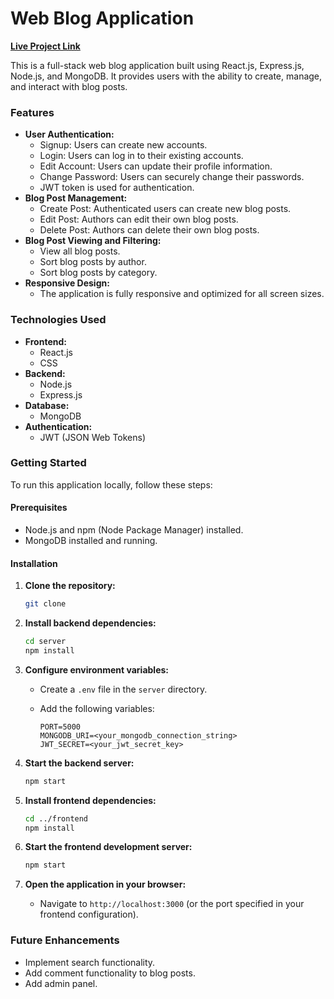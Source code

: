 # Web Blog Application

**<a href="#" target="_blank">Live Project Link</a>**


This is a full-stack web blog application built using React.js, Express.js, Node.js, and MongoDB. It provides users with the ability to create, manage, and interact with blog posts.

### Features

* **User Authentication:**
    * Signup: Users can create new accounts.
    * Login: Users can log in to their existing accounts.
    * Edit Account: Users can update their profile information.
    * Change Password: Users can securely change their passwords.
    * JWT token is used for authentication.
* **Blog Post Management:**
    * Create Post: Authenticated users can create new blog posts.
    * Edit Post: Authors can edit their own blog posts.
    * Delete Post: Authors can delete their own blog posts.
* **Blog Post Viewing and Filtering:**
    * View all blog posts.
    * Sort blog posts by author.
    * Sort blog posts by category.
* **Responsive Design:**
    * The application is fully responsive and optimized for all screen sizes.

### Technologies Used

* **Frontend:**
    * React.js
    * CSS
* **Backend:**
    * Node.js
    * Express.js
* **Database:**
    * MongoDB
* **Authentication:**
    * JWT (JSON Web Tokens)

### Getting Started

To run this application locally, follow these steps:

#### Prerequisites

* Node.js and npm (Node Package Manager) installed.
* MongoDB installed and running.

#### Installation

1.  **Clone the repository:**

    ```bash
    git clone
    ```

2.  **Install backend dependencies:**

    ```bash
    cd server
    npm install
    ```

3.  **Configure environment variables:**

    * Create a `.env` file in the `server` directory.
    * Add the following variables:

        ```
        PORT=5000 
        MONGODB_URI=<your_mongodb_connection_string>
        JWT_SECRET=<your_jwt_secret_key>
        ```

4.  **Start the backend server:**

    ```bash
    npm start
    ```

5.  **Install frontend dependencies:**

    ```bash
    cd ../frontend
    npm install
    ```

6.  **Start the frontend development server:**

    ```bash
    npm start
    ```

7.  **Open the application in your browser:**

    * Navigate to `http://localhost:3000` (or the port specified in your frontend configuration).


### Future Enhancements

* Implement search functionality.
* Add comment functionality to blog posts.
* Add admin panel.

